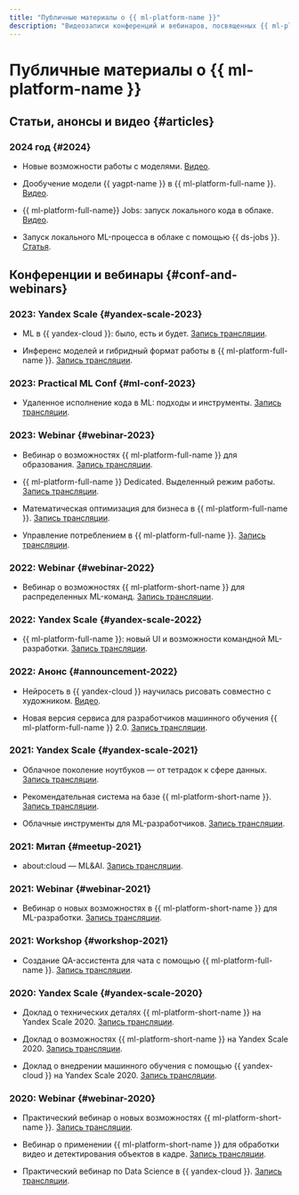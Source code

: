 ```yaml
---
title: "Публичные материалы о {{ ml-platform-name }}"
description: "Видеозаписи конференций и вебинаров, посвященных {{ ml-platform-name }}."
---
```


# Публичные материалы о {{ ml-platform-name }}

## Статьи, анонсы и видео {#articles}

### 2024 год {#2024}

* Новые возможности работы с моделями. [Видео](https://www.youtube.com/watch?v=3W5ePOLQg64).

* Дообучение модели {{ yagpt-name }} в {{ ml-platform-full-name }}. [Видео](https://www.youtube.com/watch?v=hGrH0Shovtk).

* {{ ml-platform-full-name}} Jobs: запуск локального кода в облаке. [Видео](https://www.youtube.com/watch?v=As9b73RORTk).

* Запуск локального ML-процесса в облаке с помощью {{ ds-jobs }}. [Статья](https://habr.com/ru/companies/yandex_cloud_and_infra/articles/788872/).

## Конференции и вебинары {#conf-and-webinars}

### 2023: Yandex Scale {#yandex-scale-2023}

* ML в {{ yandex-cloud }}: было, есть и будет. [Запись трансляции](https://www.youtube.com/watch?v=90jIHP2F-zA).

* Инференс моделей и гибридный формат работы в {{ ml-platform-full-name }}. [Запись трансляции](https://www.youtube.com/watch?v=8asQwGQdr0w).

### 2023: Practical ML Conf {#ml-conf-2023}

* Удаленное исполнение кода в ML: подходы и инструменты. [Запись трансляции](https://youtu.be/iWnh2Da1RG4?si=R26ZdYqwqqQrv8rR).

### 2023: Webinar {#webinar-2023}

* Вебинар о возможностях {{ ml-platform-full-name }} для образования. [Запись трансляции](https://www.youtube.com/watch?v=pRTKbG-kaUg).

* {{ ml-platform-full-name }} Dedicated. Выделенный режим работы. [Запись трансляции](https://www.youtube.com/watch?v=U4rxkHKqm2U).

* Математическая оптимизация для бизнеса в {{ ml-platform-full-name }}. [Запись трансляции](https://www.youtube.com/watch?v=fOzDMNAGQXw).

* Управление потреблением в {{ ml-platform-full-name }}. [Запись трансляции](https://www.youtube.com/watch?v=NmF2L3hF7Xk).

### 2022: Webinar {#webinar-2022}

* Вебинар о возможностях {{ ml-platform-short-name }} для распределенных ML-команд. [Запись трансляции](https://youtu.be/xM0qdz5wJdE).

### 2022: Yandex Scale {#yandex-scale-2022}

* {{ ml-platform-full-name }}: новый UI и возможности командной ML-разработки. [Запись трансляции](https://youtu.be/xzEW5g7WVd4).

### 2022: Анонс {#announcement-2022}

* Нейросеть в {{ yandex-cloud }} научилась рисовать совместно с художником. [Видео](https://youtu.be/eDfMYlQv5_4).

* Новая версия сервиса для разработчиков машинного обучения {{ ml-platform-full-name }} 2.0. [Запись трансляции](https://youtu.be/Mhjkh386Ajw).

### 2021: Yandex Scale {#yandex-scale-2021}

* Облачное поколение ноутбуков — от тетрадок к сфере данных. [Запись трансляции](https://youtu.be/vKLqfcKXRo8).

* Рекомендательная система на базе {{ ml-platform-short-name }}. [Запись трансляции](https://youtu.be/oavkOOJMVK8).

* Облачные инструменты для ML-разработчиков. [Запись трансляции](https://youtu.be/euqmLppB4f0).

### 2021: Митап {#meetup-2021}

* about:cloud — ML&AI. [Запись трансляции](https://youtu.be/qWO2P0Mc_Bc).

### 2021: Webinar {#webinar-2021}

* Вебинар о новых возможностях в {{ ml-platform-short-name }} для ML-разработки. [Запись трансляции](https://youtu.be/udZcoKwb6aM).

### 2021: Workshop {#workshop-2021}

* Создание QA-ассистента для чата с помощью {{ ml-platform-full-name }}. [Запись трансляции](https://youtu.be/fHQAT6rYO7c).

### 2020: Yandex Scale {#yandex-scale-2020}

* Доклад о технических деталях {{ ml-platform-short-name }} на Yandex Scale 2020. [Запись трансляции](https://youtu.be/5y2-x9GcITs).

* Доклад о возможностях {{ ml-platform-short-name }} на Yandex Scale 2020. [Запись трансляции](https://youtu.be/MtXpZ4RZAjk).

* Доклад о внедрении машинного обучения с помощью {{ yandex-cloud }} на Yandex Scale 2020. [Запись трансляции](https://youtu.be/MxuABVNZV38).

### 2020: Webinar {#webinar-2020}

* Практический вебинар о новых возможностях {{ ml-platform-short-name }}. [Запись трансляции](https://youtu.be/70lIkTJjAZU).

* Вебинар о применении {{ ml-platform-short-name }} для обработки видео и детектирования объектов в кадре. [Запись трансляции](https://youtu.be/55qc9YHbVwE).

* Практический вебинар по Data Science в {{ yandex-cloud }}. [Запись трансляции](https://youtu.be/5o5OJOwDfaU).